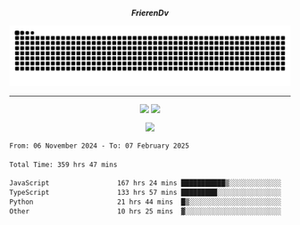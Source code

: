 ***<p align="center">FrierenDv</p>***

<div align="center">
  <picture>
      <source
    media="(prefers-color-scheme: dark)"
      srcset="https://raw.githubusercontent.com/platane/snk/output/github-contribution-grid-snake-dark.svg"
      />
    <source
      media="(prefers-color-scheme: light)"
      srcset="https://raw.githubusercontent.com/xct007/xct007/output/github-contribution-grid-snake.svg"
      />
    <img
      alt="Snake"
      src="https://raw.githubusercontent.com/xct007/xct007/output/github-contribution-grid-snake.svg"
      />
  </picture>

</div>

___
<p align="center">
  <img src="https://readme-stats-blush-eta.vercel.app/api/top-langs/?username=xct007&layout=compact" />
  <img src="https://readme-stats-blush-eta.vercel.app/api?username=xct007&show_icons=true&theme=transparent&hide_title=true&include_all_commits=true" />
</p>

<p align="center">
  <img src="https://github-profile-trophy.vercel.app/?username=xct007&theme=light&margin-w=15" />
</p>
<!--START_SECTION:waka-->

```txt
From: 06 November 2024 - To: 07 February 2025

Total Time: 359 hrs 47 mins

JavaScript                 167 hrs 24 mins ███████████▒░░░░░░░░░░░░░   45.22 %
TypeScript                 133 hrs 57 mins █████████░░░░░░░░░░░░░░░░   36.18 %
Python                     21 hrs 44 mins  █▒░░░░░░░░░░░░░░░░░░░░░░░   05.87 %
Other                      10 hrs 25 mins  ▓░░░░░░░░░░░░░░░░░░░░░░░░   02.82 %
```

<!--END_SECTION:waka-->

